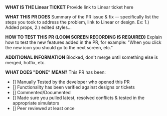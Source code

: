 **WHAT IS THE Linear TICKET** Provide link to Linear ticket here

**WHAT THIS PR DOES** Summary of the PR issue & fix -- specifically list the steps you took to address the problem, link
to Linear or design. Ex: 1.) Added props, 2.) edited styles...

**HOW TO TEST THIS PR (LOOM SCREEN RECORDING IS REQUIRED)** Explain how to test the new features added in the PR, for
example: "When you click the new icon you should go to the next screen, etc."

**ADDITIONAL INFORMATION** Blocked, don't merge until something else is merged, hotfix, etc.

**WHAT DOES "DONE" MEAN?** This PR has been:

- [] Manually Tested by the developer who opened this PR
- [] Functionality has been verified against designs or tickets
- [] Commented/Documented
- [] Made sure you pulled latest, resolved conflicts & tested in the appropriate simulators
- [] Peer reviewed at least once
